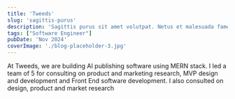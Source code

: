 ```yaml
---
title: 'Tweeds'
slug: 'sagittis-purus'
description: 'Sagittis purus sit amet volutpat. Netus et malesuada fames ac turpis egestas'
tags: ["Software Engineer"]
pubDate: 'Nov 2024'
coverImage: './blog-placeholder-3.jpg'
---
```


At Tweeds, we are building AI publishing software using MERN stack. I led a team of 5 for consulting on product and marketing research, MVP design and development and Front End software development. I also consulted on design, product and market research


